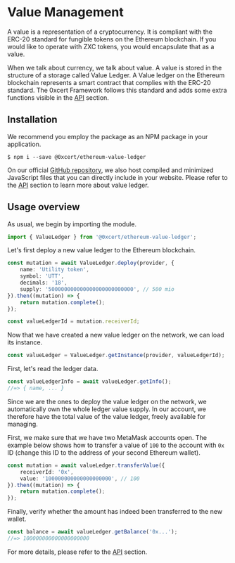 # Value Management

A value is a representation of a cryptocurrency. It is compliant with the ERC-20 standard for fungible tokens on the Ethereum blockchain. If you would like to operate with ZXC tokens, you would encapsulate that as a value.

When we talk about currency, we talk about value. A value is stored in the structure of a storage called Value Ledger. A Value ledger on the Ethereum blockchain represents a smart contract that complies with the ERC-20 standard. The 0xcert Framework follows this standard and adds some extra functions visible in the [API](https://docs.0xcert.org/api/core.html) section.

## Installation

We recommend you employ the package as an NPM package in your application.

```shell
$ npm i --save @0xcert/ethereum-value-ledger
```

On our official [GitHub repository](https://github.com/0xcert/framework), we also host compiled and minimized JavaScript files that you can directly include in your website. Please refer to the [API](https://docs.0xcert.org/api/core.html) section to learn more about value ledger.

## Usage overview

As usual, we begin by importing the module.

```ts
import { ValueLedger } from '@0xcert/ethereum-value-ledger';
```

Let's first deploy a new value ledger to the Ethereum blockchain. 

```ts
const mutation = await ValueLedger.deploy(provider, {
    name: 'Utility token',
    symbol: 'UTT',
    decimals: '18',
    supply: '500000000000000000000000000', // 500 mio
}).then((mutation) => {
    return mutation.complete();
});

const valueLedgerId = mutation.receiverId;
```

Now that we have created a new value ledger on the network, we can load its instance.

```ts
const valueLedger = ValueLedger.getInstance(provider, valueLedgerId);
```

First, let's read the ledger data.

```ts
const valueLedgerInfo = await valueLedger.getInfo();
//=> { name, ... }
```

Since we are the ones to deploy the value ledger on the network, we automatically own the whole ledger value supply. In our account, we therefore have the total value of the value ledger, freely available for managing.

First, we make sure that we have two MetaMask accounts open. The example below shows how to transfer a value of `100` to the account with `0x` ID (change this ID to the address of your second Ethereum wallet).

```ts
const mutation = await valueLedger.transferValue({
    receiverId: '0x',
    value: '100000000000000000000', // 100
}).then((mutation) => {
    return mutation.complete();
});
```

Finally, verify whether the amount has indeed been transferred to the new wallet.

```ts
const balance = await valueLedger.getBalance('0x...');
//=> 100000000000000000000
```

For more details, please refer to the [API](https://docs.0xcert.org/api/core.html) section.
